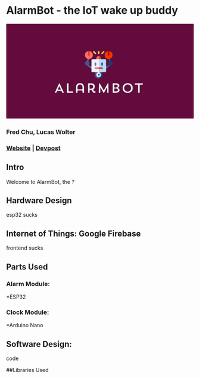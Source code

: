 # AlarmBot - the IoT wake up buddy
![](https://github.com/Freddychu222/AlarmBot/blob/main/alarmbot.PNG?raw=true)

### Fred Chu, Lucas Wolter

### [Website](https://freddychu222.github.io/AlarmBot/) | [Devpost](https://devpost.com/software/alarmbot-0i3zne)

## Intro
Welcome to AlarmBot, the ?

## Hardware Design
esp32 sucks


## Internet of Things: Google Firebase
frontend sucks


## Parts Used
### Alarm Module:
*ESP32

### Clock Module:
*Arduino Nano

## Software Design:
code

##Libraries Used
